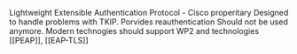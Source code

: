 Lightweight Extensible Authentication Protocol - Cisco properitary
Designed to handle problems with TKIP. Porvides reauthentication
Should not be used anymore.
Modern technogies should support WP2 and technologies [[PEAP]], [[EAP-TLS]]